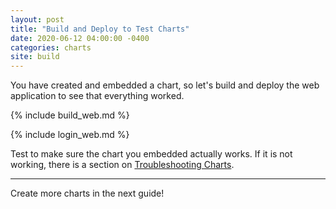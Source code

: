 ```yaml
---
layout: post
title: "Build and Deploy to Test Charts"
date: 2020-06-12 04:00:00 -0400
categories: charts
site: build
---
```


You have created and embedded a chart, so let's build and deploy the web application to see that everything worked.

{% include build_web.md %}

{% include login_web.md %}

Test to make sure the chart you embedded actually works. If it is not working, there is a section on <A HREF="/charts/2020/06/14/TroubleshootingCharts.html">Troubleshooting Charts</a>.

<HR>
Create more charts in the next guide!
